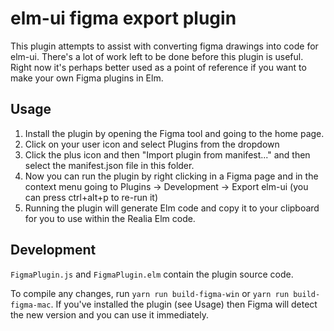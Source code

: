 # elm-ui figma export plugin

This plugin attempts to assist with converting figma drawings into code for elm-ui. There's a lot of work left to be done before this plugin is useful. Right now it's perhaps better used as a point of reference if you want to make your own Figma plugins in Elm.

## Usage

1. Install the plugin by opening the Figma tool and going to the home page.
2. Click on your user icon and select Plugins from the dropdown
3. Click the plus icon and then "Import plugin from manifest..." and then select the manifest.json file in this folder.
4. Now you can run the plugin by right clicking in a Figma page and in the context menu going to Plugins -> Development -> Export elm-ui (you can press ctrl+alt+p to re-run it)
5. Running the plugin will generate Elm code and copy it to your clipboard for you to use within the Realia Elm code.

## Development

`FigmaPlugin.js` and `FigmaPlugin.elm` contain the plugin source code.

To compile any changes, run `yarn run build-figma-win` or `yarn run build-figma-mac`. If you've installed the plugin (see Usage) then Figma will detect the new version and you can use it immediately.